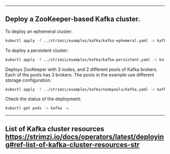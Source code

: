 
---
Deploy a ZooKeeper-based Kafka cluster.
---

To deploy an ephemeral cluster:
```bash
kubectl apply -f ../strimzi/examples/kafka/kafka-ephemeral.yaml -n kafka
```

To deploy a persistent cluster:
```bash
kubectl apply -f ../strimzi/examples/kafka/kafka-persistent.yaml -n kafka
```

Deploys ZooKeeper with 3 nodes, and 2 different pools of Kafka brokers. Each of the pools has 3 brokers. The pools in the example use different storage configuration.
```bash
kubectl apply -f ../strimzi/examples/kafka/nodepools/kafka.yaml -n kafka
```

Check the status of the deployment:
```bash
kubectl get pods -n kafka -w
```

---
List of Kafka cluster resources
https://strimzi.io/docs/operators/latest/deploying#ref-list-of-kafka-cluster-resources-str
---

